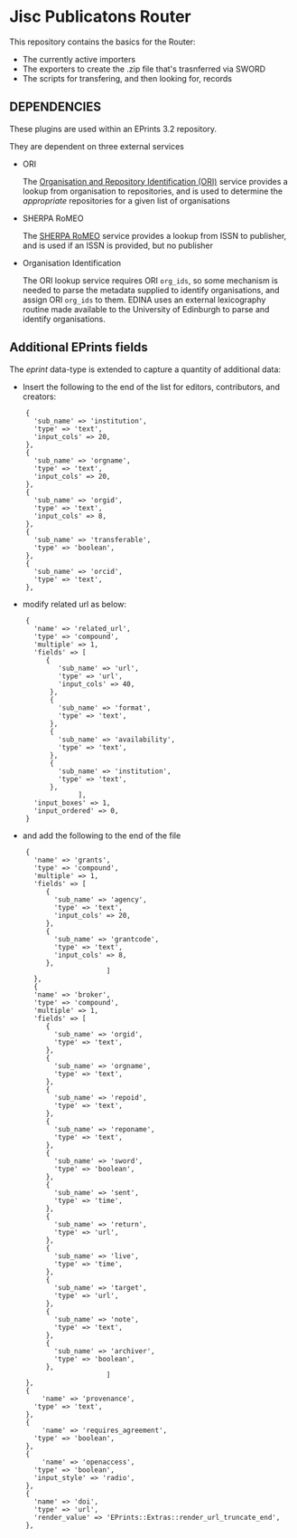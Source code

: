 # Jisc Publicatons Router

This repository contains the basics for the Router:

* The currently active importers
* The exporters to create the .zip file that's trasnferred via SWORD
* The scripts for transfering, and then looking for, records

## DEPENDENCIES

These plugins are used within an EPrints 3.2 repository.

They are dependent on three external services

* ORI

  The [Organisation and Repository Identification (ORI)](http://ori.edina.ac.uk)
  service provides a lookup from organisation to repositories, and is used to
  determine the *appropriate* repositories for a given list of organisations

* SHERPA RoMEO

  The [SHERPA RoMEO](http://www.sherpa.ac.uk/romeo/) service provides a lookup
  from ISSN to publisher, and is used if an ISSN is provided, but no publisher

* Organisation Identification

  The ORI lookup service requires ORI `org_ids`, so some mechanism is needed
  to parse the metadata supplied to identify organisations, and assign ORI 
  `org_ids` to them.
  EDINA uses an external lexicography routine made available to the 
  University of Edinburgh to parse and identify organisations.

## Additional EPrints fields

The *eprint* data-type is extended to capture a quantity of additional data:

* Insert the following to the end of the list for editors, contributors, and 
creators:
```
    {
      'sub_name' => 'institution',
      'type' => 'text',
      'input_cols' => 20,
    },
    {
      'sub_name' => 'orgname',
      'type' => 'text',
      'input_cols' => 20,
    },
    {
      'sub_name' => 'orgid',
      'type' => 'text',
      'input_cols' => 8,
    },
    {
      'sub_name' => 'transferable',
      'type' => 'boolean',
    },
    {
      'sub_name' => 'orcid',
      'type' => 'text',
    },
```

* modify related url as below:
```
    {
      'name' => 'related_url',
      'type' => 'compound',
      'multiple' => 1,
      'fields' => [
         {
            'sub_name' => 'url',
            'type' => 'url',
            'input_cols' => 40,
          },
          {
            'sub_name' => 'format',
            'type' => 'text',
          },
          {
            'sub_name' => 'availability',
            'type' => 'text',
          },
          {
            'sub_name' => 'institution',
            'type' => 'text',
          },
                 ],
      'input_boxes' => 1,
      'input_ordered' => 0,
    }
```

* and add the following to the end of the file
```
    {
      'name' => 'grants',
      'type' => 'compound',
      'multiple' => 1,
      'fields' => [
         {
           'sub_name' => 'agency',
           'type' => 'text',
           'input_cols' => 20,
         },
         {
           'sub_name' => 'grantcode',
           'type' => 'text',
           'input_cols' => 8,
         },
             			]
	  },
	  {
      'name' => 'broker',
      'type' => 'compound',
      'multiple' => 1,
      'fields' => [
         {
           'sub_name' => 'orgid',
           'type' => 'text',
         },
         {
           'sub_name' => 'orgname',
           'type' => 'text',
         },
         {
           'sub_name' => 'repoid',
           'type' => 'text',
         },
         {
           'sub_name' => 'reponame',
           'type' => 'text',
         },
         {
           'sub_name' => 'sword',
           'type' => 'boolean',
         },
         {
           'sub_name' => 'sent',
           'type' => 'time',
         },
         {
           'sub_name' => 'return',
           'type' => 'url',
         },
         {
           'sub_name' => 'live',
           'type' => 'time',
         },
         {
           'sub_name' => 'target',
           'type' => 'url',
         },
         {
           'sub_name' => 'note',
           'type' => 'text',
         },
         {
           'sub_name' => 'archiver',
           'type' => 'boolean',
         },
             			]
    },
    {
    	'name' => 'provenance',
      'type' => 'text',
    },
    {
    	'name' => 'requires_agreement',
      'type' => 'boolean',
    },
    {
    	'name' => 'openaccess',
      'type' => 'boolean',
      'input_style' => 'radio',
    },
    {
      'name' => 'doi',
      'type' => 'url',
      'render_value' => 'EPrints::Extras::render_url_truncate_end',
    },
```
